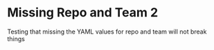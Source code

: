<!-- 
author: philip-gai
category: https://github.com/philip-gai/announcement-drafter-demo/discussions/categories/announcements
-->

# Missing Repo and Team 2

Testing that missing the YAML values for repo and team will not break things
